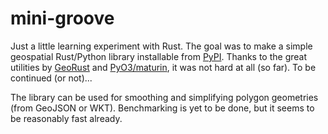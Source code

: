 # mini-groove

Just a little learning experiment with Rust. The goal was to make a simple geospatial Rust/Python library installable from [PyPI](https://pypi.org/project/mini-groove/). Thanks to the great utilities by [GeoRust](https://github.com/georust) and [PyO3/maturin](https://github.com/PyO3/maturin), it was not hard at all (so far). To be continued (or not)...

The library can be used for smoothing and simplifying polygon geometries (from GeoJSON or WKT). Benchmarking is yet to be done, but it seems to be reasonably fast already. 
